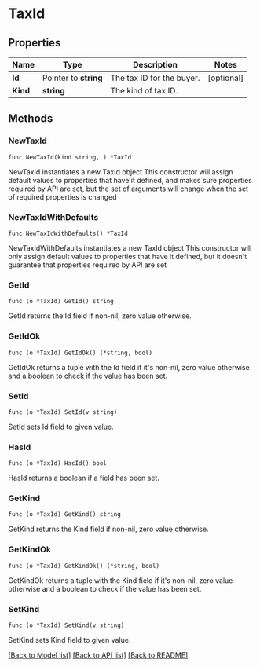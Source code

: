 # TaxId

## Properties

Name | Type | Description | Notes
------------ | ------------- | ------------- | -------------
**Id** | Pointer to **string** | The tax ID for the buyer. | [optional] 
**Kind** | **string** | The kind of tax ID. | 

## Methods

### NewTaxId

`func NewTaxId(kind string, ) *TaxId`

NewTaxId instantiates a new TaxId object
This constructor will assign default values to properties that have it defined,
and makes sure properties required by API are set, but the set of arguments
will change when the set of required properties is changed

### NewTaxIdWithDefaults

`func NewTaxIdWithDefaults() *TaxId`

NewTaxIdWithDefaults instantiates a new TaxId object
This constructor will only assign default values to properties that have it defined,
but it doesn't guarantee that properties required by API are set

### GetId

`func (o *TaxId) GetId() string`

GetId returns the Id field if non-nil, zero value otherwise.

### GetIdOk

`func (o *TaxId) GetIdOk() (*string, bool)`

GetIdOk returns a tuple with the Id field if it's non-nil, zero value otherwise
and a boolean to check if the value has been set.

### SetId

`func (o *TaxId) SetId(v string)`

SetId sets Id field to given value.

### HasId

`func (o *TaxId) HasId() bool`

HasId returns a boolean if a field has been set.

### GetKind

`func (o *TaxId) GetKind() string`

GetKind returns the Kind field if non-nil, zero value otherwise.

### GetKindOk

`func (o *TaxId) GetKindOk() (*string, bool)`

GetKindOk returns a tuple with the Kind field if it's non-nil, zero value otherwise
and a boolean to check if the value has been set.

### SetKind

`func (o *TaxId) SetKind(v string)`

SetKind sets Kind field to given value.



[[Back to Model list]](../README.md#documentation-for-models) [[Back to API list]](../README.md#documentation-for-api-endpoints) [[Back to README]](../README.md)


